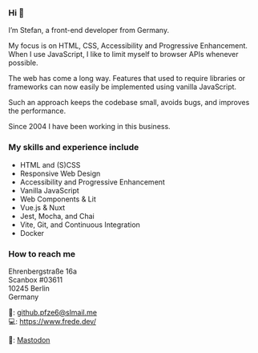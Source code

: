 ### Hi 👋

I’m Stefan, a front-end developer from Germany.

My focus is on HTML, CSS, Accessibility and Progressive Enhancement.  
When I use JavaScript, I like to limit myself to browser APIs whenever possible.

The web has come a long way. Features that used to require libraries or frameworks can now easily be implemented using vanilla JavaScript.

Such an approach keeps the codebase small, avoids bugs, and improves the performance.

Since 2004 I have been working in this business.

### My skills and experience include

+ HTML and (S)CSS
+ Responsive Web Design
+ Accessibility and Progressive Enhancement
+ Vanilla JavaScript
+ Web Components & Lit
+ Vue.js & Nuxt
+ Jest, Mocha, and Chai
+ Vite, Git, and Continuous Integration
+ Docker

### How to reach me

Ehrenbergstraße 16a  
Scanbox #03611  
10245 Berlin  
Germany

📧: github.pfze6@slmail.me  
💻: https://www.frede.dev/

👋: <a rel="me" href="https://mastodon.social/@stefanfrede">Mastodon</a>

<!--
**stefanfrede/stefanfrede** is a ✨ _special_ ✨ repository because its `README.md` (this file) appears on your GitHub profile.

Here are some ideas to get you started:

- 🔭 I’m currently working on ...
- 🌱 I’m currently learning ...
- 👯 I’m looking to collaborate on ...
- 🤔 I’m looking for help with ...
- 💬 Ask me about ...
- 📫 How to reach me: ...
- 😄 Pronouns: ...
- ⚡ Fun fact: ...
-->
